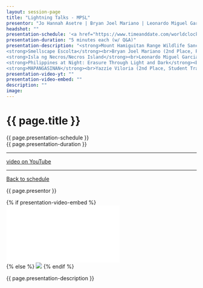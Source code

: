 ```yaml
---
layout: session-page
title: "Lightning Talks - MPSL"
presentor: "Jo Hannah Asetre | Bryan Joel Mariano | Leonardo Miguel Garcia | Arvin Jake A. Adovo | Yazzie Viloria" 
headshot: ""
presentation-schedule: '<a href="https://www.timeanddate.com/worldclock/fixedtime.html?iso=2021-11-13T07:00:00Z">20 Nov 2021, 15:00 UTC+8</a>'
presentation-duration: "5 minutes each (w/ Q&A)"
presentation-description: "<strong>Mount Hamiguitan Range Wildlife Sanctuary</strong><br>Jo Hannah Asetre (1st Place, Professional/Postgrad Track)<br><br>
<strong>Smellscape Escolta</strong><br>Bryan Joel Mariano (2nd Place, Professional/Postgrad Track)<br><br>
<strong>Isla ng Necros/Necros Island</strong><br>Leonardo Miguel Garcia (3rd Place, Professional/Postgrad Track)<br><br>
<strong>Philippines at Night: Erasure Through Light and Dark</strong><br>Arvin Jake A. Adovo (1st Place, Student Track)<br><br>
<strong>MAPANGASINAN</strong><br>Yazzie Viloria (2nd Place, Student Track)<br><br>"
presentation-video-yt: ""
presentation-video-embed: ""
description: ""
image:
---
```


<h1 class="color-pnm-blue">{{ page.title }}</h1>
<div class="row my-4">
<section class="col-lg-3">
<p class="small">{{ page.presentation-schedule }}<br>
{{ page.presentation-duration }}
</p>
<hr>
<p class="small">
<a href="{{ page.presentation-video-yt }}">video on YouTube</a>
</p>
<hr>
<p class="small"><a href="{{ site.baseurl }}/programme/">Back to schedule</a>
</p>
</section>
<section class="col-lg-9">
<p>{{ page.presentor }}</p>
{% if presentation-video-embed %}
<div class="embed-responsive embed-responsive-16by9">
<iframe class="mb-4 embed-responsive-item" src="{{ page.presentation-video-embed }}" frameborder="0" allow="accelerometer; autoplay; clipboard-write; encrypted-media; gyroscope; picture-in-picture" allowfullscreen></iframe>
</div>
{% else %}
<img class="img-fluid border border-primary rounded p-2" src="{{ site.baseurl }}/assets/img/site/pnm21-vid-placeholder.png">
{% endif %}
<p class="mt-4">{{ page.presentation-description }}
</p>
</section>
</div>